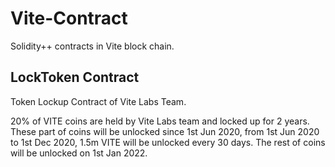 # Vite-Contract

Solidity++ contracts in Vite block chain.

## LockToken Contract

Token Lockup Contract of Vite Labs Team.

20% of VITE coins are held by Vite Labs team and locked up for 2 years. These part of coins will be unlocked since 1st Jun 2020, from 1st Jun 2020 to 1st Dec 2020, 1.5m VITE will be unlocked every 30 days. The rest of coins will be unlocked on 1st Jan 2022.
